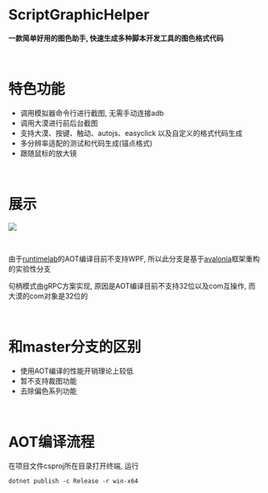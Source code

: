 # ScriptGraphicHelper

**一款简单好用的图色助手,  快速生成多种脚本开发工具的图色格式代码**

&nbsp;

# 特色功能

- 调用模拟器命令行进行截图, 无需手动连接adb
- 调用大漠进行前后台截图
- 支持大漠、按键、触动、autojs、easyclick 以及自定义的格式代码生成
- 多分辨率适配的测试和代码生成(锚点格式)
- 跟随鼠标的放大镜

&nbsp;

# 展示



![](screenshot/record.gif)


&nbsp;

由于[runtimelab](https://github.com/dotnet/runtimelab/tree/feature/NativeAOT)的AOT编译目前不支持WPF, 所以此分支是基于[avalonia](https://github.com/AvaloniaUI/Avalonia)框架重构的实验性分支

句柄模式由gRPC方案实现, 原因是AOT编译目前不支持32位以及com互操作, 而大漠的com对象是32位的

&nbsp;

# 和master分支的区别

- 使用AOT编译的性能开销理论上较低
- 暂不支持裁图功能
- 去除偏色系列功能

&nbsp;

# AOT编译流程



在项目文件csproj所在目录打开终端, 运行

`dotnet publish -c Release -r win-x64`

